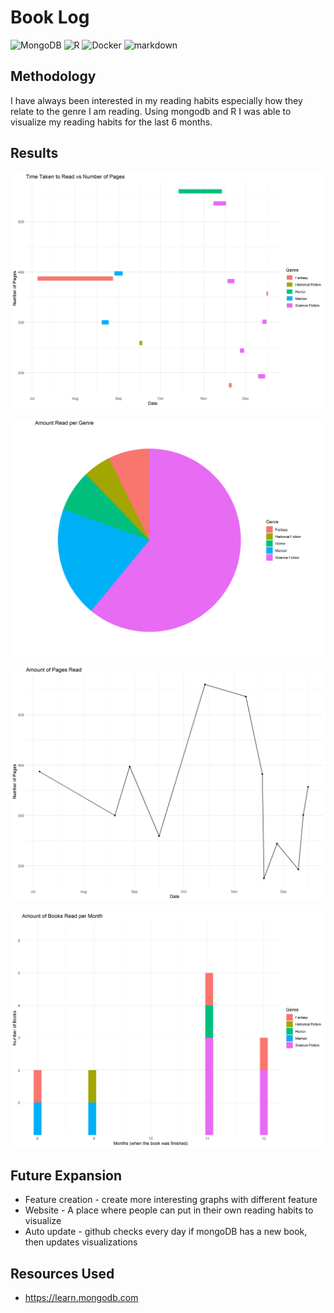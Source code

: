 # Book Log #

<p>
    <img alt="MongoDB" src="https://img.shields.io/badge/-MongoDB-green?style=flat-square&logo=mongodb&logoColor=white" />
    <img alt="R" src="https://img.shields.io/badge/-R-8DD6F9?style=flat-square&logo=R&logoColor=white" />
    <img alt="Docker" src="https://img.shields.io/badge/-Docker-46a2f1?style=flat-square&logo=docker&logoColor=white" />
    <img alt="markdown" src="https://img.shields.io/badge/-Markdown-5849BE?style=flat-square&logo=Markdown&logoColor=white" />

</p>


## Methodology ##

I have always been interested in my reading habits especially how they relate to the genre I am reading. Using mongodb
and R I was able to visualize my reading habits for the last 6 months.

## Results ##

![Main graph](Graphs/Main.png)

![pie graph](Graphs/pie.png)

![line graph](Graphs/line.png)

![bar graph](Graphs/bar.png)


## Future Expansion ##

* Feature creation - create more interesting graphs with different feature
* Website - A place where people can put in their own reading habits to visualize
* Auto update - github checks every day if mongoDB has a new book, then updates visualizations 

## Resources Used ##

* <a herf="https://learn.mongodb.com/">https://learn.mongodb.com</a>